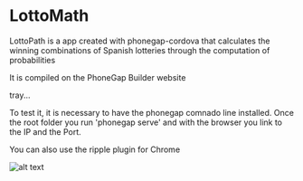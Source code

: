 
# LottoMath

LottoPath is a app created with phonegap-cordova that calculates the winning combinations of Spanish lotteries through the computation of probabilities

It is compiled on the PhoneGap Builder website

tray...

To test it, it is necessary to have the phonegap comnado line installed.
Once the root folder you run 'phonegap serve'
and with the browser you link to the IP and the Port.

You can also use the ripple plugin for Chrome

![alt text](https://raw.githubusercontent.com/username/projectname/branch/path/to/img.png)
